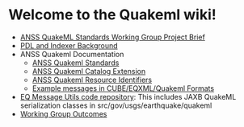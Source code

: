 # Welcome to the Quakeml wiki!

* [ANSS QuakeML Standards Working Group Project Brief](./wiki/ANSS-Quakeml-Standards-Working-Group-Project-Brief)
* [PDL and Indexer Background](wiki/ANSS-PDL-Indexer-Background)
* ANSS Quakeml Documentation
  * [ANSS Quakeml Standards](wiki/ANSS-Quakeml-Standards)
  * [ANSS Quakeml Catalog Extension](wiki/ANSS-Quakeml-Catalog-Extension)
  * [ANSS Quakeml Resource Identifiers](wiki/ANSS-Quakeml-Resource-Identifiers)
  * [Example messages in CUBE/EQXML/Quakeml Formats](wiki/Conversion-Examples)
* [EQ Message Utils code repository](../eqmessageutils):
  This includes JAXB QuakeML serialization classes in src/gov/usgs/earthquake/quakeml
* [Working Group Outcomes](wiki/Working-Group-Outcomes-Aug-2012)
